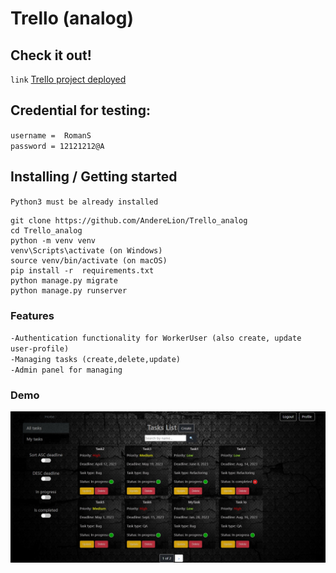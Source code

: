 # Trello (analog)

## Check it out!
`link`
[Trello project deployed ](https://trello-5wky.onrender.com)

## Credential for testing:
`username =  RomanS`\
`password = 12121212@A`
## Installing / Getting started

`Python3 must be already installed`

```shell
git clone https://github.com/AndereLion/Trello_analog
cd Trello_analog
python -m venv venv
venv\Scripts\activate (on Windows)
source venv/bin/activate (on macOS)
pip install -r  requirements.txt
python manage.py migrate
python manage.py runserver

```
### Features

`-Authentication functionality for WorkerUser (also create, update user-profile)`\
`-Managing tasks (create,delete,update)`\
`-Admin panel for managing `

### Demo

![Website interface](demo.jpg)
